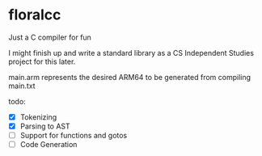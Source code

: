 # floralcc
Just a C compiler for fun

I might finish up and write a standard library as a CS Independent Studies project for this later.

main.arm represents the desired ARM64 to be generated from compiling main.txt

todo:
- [x] Tokenizing
- [x] Parsing to AST
- [ ] Support for functions and gotos
- [ ] Code Generation